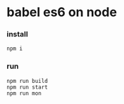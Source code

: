 # babel es6 on node
### install 
```
npm i
```

### run
```
npm run build
npm run start
npm run mon
```